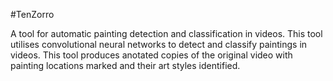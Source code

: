 #TenZorro

A tool for automatic painting detection and classification in videos. This tool utilises convolutional neural networks to detect and classify paintings in videos.
This tool produces anotated copies of the original video with painting locations marked and their art styles identified.
